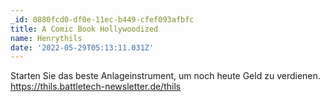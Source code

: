 ```yaml
---
_id: 0880fcd0-df0e-11ec-b449-cfef093afbfc
title: A Comic Book Hollywoodized
name: Henrythils
date: '2022-05-29T05:13:11.031Z'
---
```

Starten Sie das beste Anlageinstrument, um noch heute Geld zu verdienen. https://thils.battletech-newsletter.de/thils
